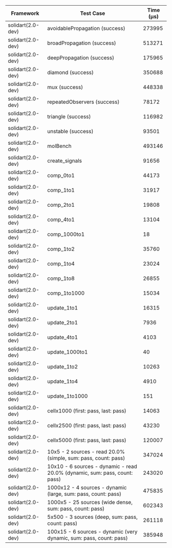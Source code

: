 | Framework | Test Case | Time (μs) |
| --- | --- | --- |
| solidart(2.0-dev) | avoidablePropagation (success) | 273995 |
| solidart(2.0-dev) | broadPropagation (success) | 513271 |
| solidart(2.0-dev) | deepPropagation (success) | 175965 |
| solidart(2.0-dev) | diamond (success) | 350688 |
| solidart(2.0-dev) | mux (success) | 448338 |
| solidart(2.0-dev) | repeatedObservers (success) | 78172 |
| solidart(2.0-dev) | triangle (success) | 116982 |
| solidart(2.0-dev) | unstable (success) | 93501 |
| solidart(2.0-dev) | molBench | 493146 |
| solidart(2.0-dev) | create_signals | 91656 |
| solidart(2.0-dev) | comp_0to1 | 44173 |
| solidart(2.0-dev) | comp_1to1 | 31917 |
| solidart(2.0-dev) | comp_2to1 | 19808 |
| solidart(2.0-dev) | comp_4to1 | 13104 |
| solidart(2.0-dev) | comp_1000to1 | 18 |
| solidart(2.0-dev) | comp_1to2 | 35760 |
| solidart(2.0-dev) | comp_1to4 | 23024 |
| solidart(2.0-dev) | comp_1to8 | 26855 |
| solidart(2.0-dev) | comp_1to1000 | 15034 |
| solidart(2.0-dev) | update_1to1 | 16315 |
| solidart(2.0-dev) | update_2to1 | 7936 |
| solidart(2.0-dev) | update_4to1 | 4103 |
| solidart(2.0-dev) | update_1000to1 | 40 |
| solidart(2.0-dev) | update_1to2 | 10263 |
| solidart(2.0-dev) | update_1to4 | 4910 |
| solidart(2.0-dev) | update_1to1000 | 151 |
| solidart(2.0-dev) | cellx1000 (first: pass, last: pass) | 14063 |
| solidart(2.0-dev) | cellx2500 (first: pass, last: pass) | 43230 |
| solidart(2.0-dev) | cellx5000 (first: pass, last: pass) | 120007 |
| solidart(2.0-dev) | 10x5 - 2 sources - read 20.0% (simple, sum: pass, count: pass) | 347024 |
| solidart(2.0-dev) | 10x10 - 6 sources - dynamic - read 20.0% (dynamic, sum: pass, count: pass) | 243020 |
| solidart(2.0-dev) | 1000x12 - 4 sources - dynamic (large, sum: pass, count: pass) | 475835 |
| solidart(2.0-dev) | 1000x5 - 25 sources (wide dense, sum: pass, count: pass) | 602343 |
| solidart(2.0-dev) | 5x500 - 3 sources (deep, sum: pass, count: pass) | 261118 |
| solidart(2.0-dev) | 100x15 - 6 sources - dynamic (very dynamic, sum: pass, count: pass) | 385948 |
